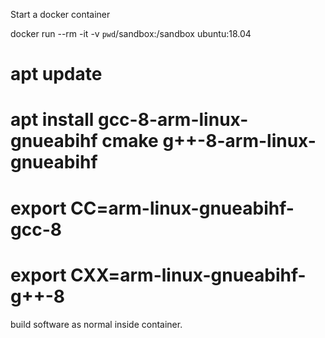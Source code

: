 
Start a docker container

docker run --rm -it -v `pwd`/sandbox:/sandbox ubuntu:18.04

# apt update
# apt install gcc-8-arm-linux-gnueabihf cmake g++-8-arm-linux-gnueabihf
# export CC=arm-linux-gnueabihf-gcc-8
# export CXX=arm-linux-gnueabihf-g++-8

build software as normal inside container.
